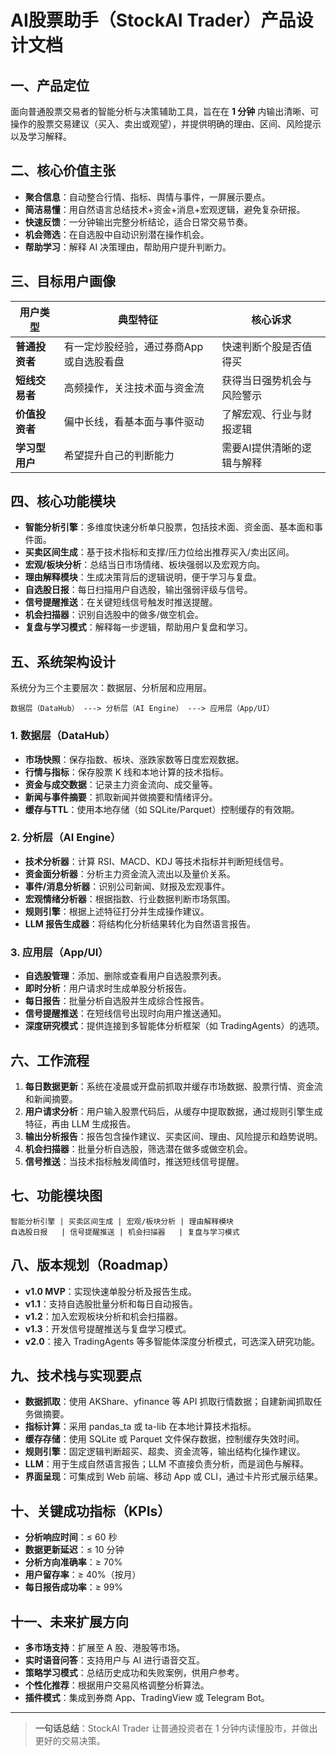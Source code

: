 # AI股票助手（StockAI Trader）产品设计文档

## 一、产品定位
面向普通股票交易者的智能分析与决策辅助工具，旨在在 **1 分钟** 内输出清晰、可操作的股票交易建议（买入、卖出或观望），并提供明确的理由、区间、风险提示以及学习解释。

## 二、核心价值主张
- **聚合信息**：自动整合行情、指标、舆情与事件，一屏展示要点。
- **简洁易懂**：用自然语言总结技术+资金+消息+宏观逻辑，避免复杂研报。
- **快速反馈**：一分钟输出完整分析结论，适合日常交易节奏。
- **机会筛选**：在自选股中自动识别潜在操作机会。
- **帮助学习**：解释 AI 决策理由，帮助用户提升判断力。

## 三、目标用户画像
| 用户类型 | 典型特征 | 核心诉求 |
| --- | --- | --- |
| **普通投资者** | 有一定炒股经验，通过券商App或自选股看盘 | 快速判断个股是否值得买 |
| **短线交易者** | 高频操作，关注技术面与资金流 | 获得当日强势机会与风险警示 |
| **价值投资者** | 偏中长线，看基本面与事件驱动 | 了解宏观、行业与财报逻辑 |
| **学习型用户** | 希望提升自己的判断能力 | 需要AI提供清晰的逻辑与解释 |

## 四、核心功能模块
- **智能分析引擎**：多维度快速分析单只股票，包括技术面、资金面、基本面和事件面。
- **买卖区间生成**：基于技术指标和支撑/压力位给出推荐买入/卖出区间。
- **宏观/板块分析**：总结当日市场情绪、板块强弱以及宏观方向。
- **理由解释模块**：生成决策背后的逻辑说明，便于学习与复盘。
- **自选股日报**：每日扫描用户自选股，输出强弱评级与信号。
- **信号提醒推送**：在关键短线信号触发时推送提醒。
- **机会扫描器**：识别自选股中的做多/做空机会。
- **复盘与学习模式**：解释每一步逻辑，帮助用户复盘和学习。

## 五、系统架构设计
系统分为三个主要层次：数据层、分析层和应用层。

```
数据层（DataHub） ---> 分析层（AI Engine） ---> 应用层（App/UI）
```

### 1. 数据层（DataHub）
- **市场快照**：保存指数、板块、涨跌家数等日度宏观数据。
- **行情与指标**：保存股票 K 线和本地计算的技术指标。
- **资金与成交数据**：记录主力资金流向、成交量等。
- **新闻与事件摘要**：抓取新闻并做摘要和情绪评分。
- **缓存与TTL**：使用本地存储（如 SQLite/Parquet）控制缓存的有效期。

### 2. 分析层（AI Engine）
- **技术分析器**：计算 RSI、MACD、KDJ 等技术指标并判断短线信号。
- **资金面分析器**：分析主力资金流入流出以及量价关系。
- **事件/消息分析器**：识别公司新闻、财报及宏观事件。
- **宏观情绪分析器**：根据指数、行业数据判断市场氛围。
- **规则引擎**：根据上述特征打分并生成操作建议。
- **LLM 报告生成器**：将结构化分析结果转化为自然语言报告。

### 3. 应用层（App/UI）
- **自选股管理**：添加、删除或查看用户自选股票列表。
- **即时分析**：用户请求时生成单股分析报告。
- **每日报告**：批量分析自选股并生成综合性报告。
- **信号提醒推送**：在短线信号出现时向用户推送通知。
- **深度研究模式**：提供连接到多智能体分析框架（如 TradingAgents）的选项。

## 六、工作流程
1. **每日数据更新**：系统在凌晨或开盘前抓取并缓存市场数据、股票行情、资金流和新闻摘要。
2. **用户请求分析**：用户输入股票代码后，从缓存中提取数据，通过规则引擎生成特征，再由 LLM 生成报告。
3. **输出分析报告**：报告包含操作建议、买卖区间、理由、风险提示和趋势说明。
4. **机会扫描器**：批量分析自选股，筛选潜在做多或做空机会。
5. **信号推送**：当技术指标触发阈值时，推送短线信号提醒。

## 七、功能模块图
```
智能分析引擎 | 买卖区间生成 | 宏观/板块分析 | 理由解释模块
自选股日报   | 信号提醒推送 | 机会扫描器   | 复盘与学习模式
```

## 八、版本规划（Roadmap）
- **v1.0 MVP**：实现快速单股分析及报告生成。
- **v1.1**：支持自选股批量分析和每日自动报告。
- **v1.2**：加入宏观板块分析和机会扫描器。
- **v1.3**：开发信号提醒推送与复盘学习模式。
- **v2.0**：接入 TradingAgents 等多智能体深度分析模式，可选深入研究功能。

## 九、技术栈与实现要点
- **数据抓取**：使用 AKShare、yfinance 等 API 抓取行情数据；自建新闻抓取任务做摘要。
- **指标计算**：采用 pandas_ta 或 ta-lib 在本地计算技术指标。
- **缓存存储**：使用 SQLite 或 Parquet 文件保存数据，控制缓存失效时间。
- **规则引擎**：固定逻辑判断超买、超卖、资金流等，输出结构化操作建议。
- **LLM**：用于生成自然语言报告；LLM 不直接负责分析，而是润色与解释。
- **界面呈现**：可集成到 Web 前端、移动 App 或 CLI，通过卡片形式展示结果。

## 十、关键成功指标（KPIs）
- **分析响应时间**：≤ 60 秒
- **数据更新延迟**：≤ 10 分钟
- **分析方向准确率**：≥ 70%
- **用户留存率**：≥ 40%（按月）
- **每日报告成功率**：≥ 99%

## 十一、未来扩展方向
- **多市场支持**：扩展至 A 股、港股等市场。
- **实时语音问答**：支持用户与 AI 进行语音交互。
- **策略学习模式**：总结历史成功和失败案例，供用户参考。
- **个性化推荐**：根据用户交易风格调整分析算法。
- **插件模式**：集成到券商 App、TradingView 或 Telegram Bot。

---

> **一句话总结**：StockAI Trader 让普通投资者在 1 分钟内读懂股市，并做出更好的交易决策。
